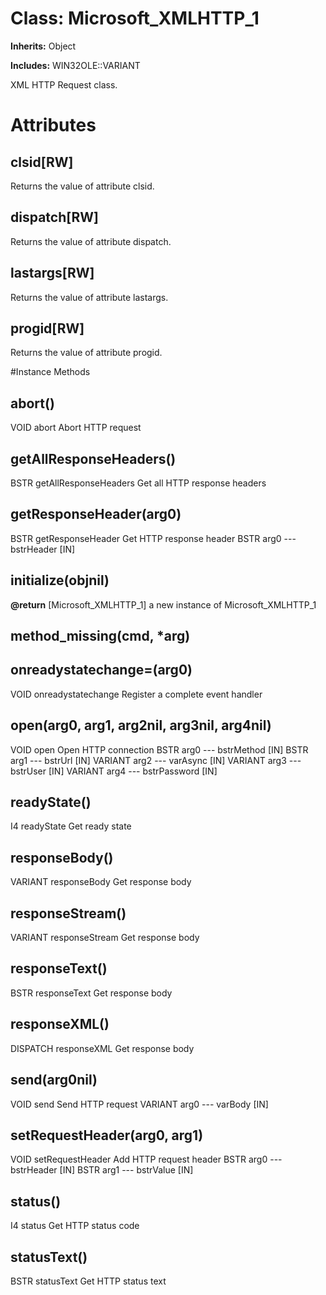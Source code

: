# Class: Microsoft_XMLHTTP_1
**Inherits:** Object
    
**Includes:** WIN32OLE::VARIANT
  

XML HTTP Request class.


# Attributes
## clsid[RW] [](#attribute-i-clsid)
Returns the value of attribute clsid.

## dispatch[RW] [](#attribute-i-dispatch)
Returns the value of attribute dispatch.

## lastargs[RW] [](#attribute-i-lastargs)
Returns the value of attribute lastargs.

## progid[RW] [](#attribute-i-progid)
Returns the value of attribute progid.


#Instance Methods
## abort() [](#method-i-abort)
VOID abort Abort HTTP request

## getAllResponseHeaders() [](#method-i-getAllResponseHeaders)
BSTR getAllResponseHeaders Get all HTTP response headers

## getResponseHeader(arg0) [](#method-i-getResponseHeader)
BSTR getResponseHeader Get HTTP response header
    BSTR arg0 --- bstrHeader [IN]

## initialize(objnil) [](#method-i-initialize)

**@return** [Microsoft_XMLHTTP_1] a new instance of Microsoft_XMLHTTP_1

## method_missing(cmd, *arg) [](#method-i-method_missing)

## onreadystatechange=(arg0) [](#method-i-onreadystatechange=)
VOID onreadystatechange Register a complete event handler

## open(arg0, arg1, arg2nil, arg3nil, arg4nil) [](#method-i-open)
VOID open Open HTTP connection
    BSTR arg0 --- bstrMethod [IN]
    BSTR arg1 --- bstrUrl [IN]
    VARIANT arg2 --- varAsync [IN]
    VARIANT arg3 --- bstrUser [IN]
    VARIANT arg4 --- bstrPassword [IN]

## readyState() [](#method-i-readyState)
I4 readyState Get ready state

## responseBody() [](#method-i-responseBody)
VARIANT responseBody Get response body

## responseStream() [](#method-i-responseStream)
VARIANT responseStream Get response body

## responseText() [](#method-i-responseText)
BSTR responseText Get response body

## responseXML() [](#method-i-responseXML)
DISPATCH responseXML Get response body

## send(arg0nil) [](#method-i-send)
VOID send Send HTTP request
    VARIANT arg0 --- varBody [IN]

## setRequestHeader(arg0, arg1) [](#method-i-setRequestHeader)
VOID setRequestHeader Add HTTP request header
    BSTR arg0 --- bstrHeader [IN]
    BSTR arg1 --- bstrValue [IN]

## status() [](#method-i-status)
I4 status Get HTTP status code

## statusText() [](#method-i-statusText)
BSTR statusText Get HTTP status text

